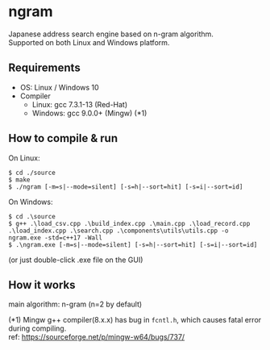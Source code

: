 # ngram
Japanese address search engine based on n-gram algorithm.<br>
Supported on both Linux and Windows platform.

## Requirements
- OS: Linux / Windows 10
- Compiler
  - Linux: gcc 7.3.1-13 (Red-Hat)
  - Windows: gcc 9.0.0+ (Mingw) (*1)

## How to compile & run
On Linux:
```
$ cd ./source
$ make
$ ./ngram [-m=s|--mode=silent] [-s=h|--sort=hit] [-s=i|--sort=id]
```
On Windows:
```
$ cd .\source
$ g++ .\load_csv.cpp .\build_index.cpp .\main.cpp .\load_record.cpp .\load_index.cpp .\search.cpp .\components\utils\utils.cpp -o ngram.exe -std=c++17 -Wall
$ .\ngram.exe [-m=s|--mode=silent] [-s=h|--sort=hit] [-s=i|--sort=id]
```
(or just double-click .exe file on the GUI)

## How it works
main algorithm: n-gram (n=2 by default)

(*1) Mingw g++ compiler(8.x.x) has bug in `fcntl.h`, which causes fatal error during compiling.<br>
ref: https://sourceforge.net/p/mingw-w64/bugs/737/
